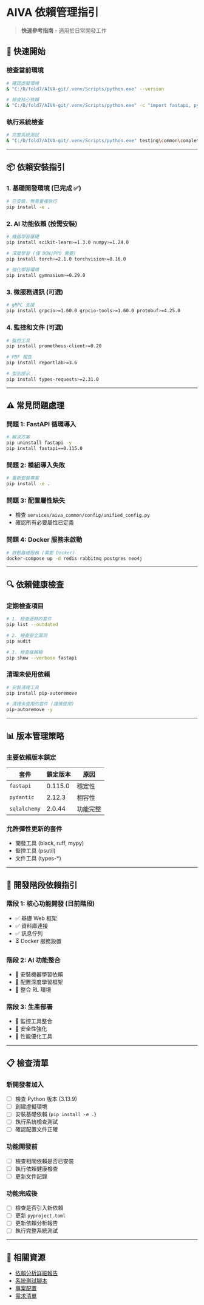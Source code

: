 # AIVA 依賴管理指引

> **快速參考指南** - 適用於日常開發工作

## 🚀 **快速開始**

### **檢查當前環境**
```bash
# 確認虛擬環境
& "C:/D/fold7/AIVA-git/.venv/Scripts/python.exe" --version

# 檢查核心依賴
& "C:/D/fold7/AIVA-git/.venv/Scripts/python.exe" -c "import fastapi, pydantic, redis; print('✅ 核心依賴正常')"
```

### **執行系統檢查**
```bash
# 完整系統測試
& "C:/D/fold7/AIVA-git/.venv/Scripts/python.exe" testing\common\complete_system_check.py
```

---

## 📦 **依賴安裝指引**

### **1. 基礎開發環境** (已完成 ✅)
```bash
# 已安裝，無需重複執行
pip install -e .
```

### **2. AI 功能依賴** (按需安裝)
```bash
# 機器學習基礎
pip install scikit-learn>=1.3.0 numpy>=1.24.0

# 深度學習 (僅 DQN/PPO 需要)
pip install torch>=2.1.0 torchvision>=0.16.0

# 強化學習環境
pip install gymnasium>=0.29.0
```

### **3. 微服務通訊** (可選)
```bash
# gRPC 支援
pip install grpcio>=1.60.0 grpcio-tools>=1.60.0 protobuf>=4.25.0
```

### **4. 監控和文件** (可選)
```bash
# 監控工具
pip install prometheus-client>=0.20

# PDF 報告
pip install reportlab>=3.6

# 型別提示
pip install types-requests>=2.31.0
```

---

## ⚠️ **常見問題處理**

### **問題 1: FastAPI 循環導入**
```bash
# 解決方案
pip uninstall fastapi -y
pip install fastapi==0.115.0
```

### **問題 2: 模組導入失敗**
```bash
# 重新安裝專案
pip install -e .
```

### **問題 3: 配置屬性缺失**
- 檢查 `services/aiva_common/config/unified_config.py`
- 確認所有必要屬性已定義

### **問題 4: Docker 服務未啟動**
```bash
# 啟動基礎服務 (需要 Docker)
docker-compose up -d redis rabbitmq postgres neo4j
```

---

## 🔍 **依賴健康檢查**

### **定期檢查項目**
```bash
# 1. 檢查過時的套件
pip list --outdated

# 2. 檢查安全漏洞
pip audit

# 3. 檢查依賴樹
pip show --verbose fastapi
```

### **清理未使用依賴**
```bash
# 安裝清理工具
pip install pip-autoremove

# 清理未使用的套件 (謹慎使用)
pip-autoremove -y
```

---

## 📊 **版本管理策略**

### **主要依賴版本鎖定**
| 套件 | 鎖定版本 | 原因 |
|------|----------|------|
| `fastapi` | 0.115.0 | 穩定性 |
| `pydantic` | 2.12.3 | 相容性 |
| `sqlalchemy` | 2.0.44 | 功能完整 |

### **允許彈性更新的套件**
- 開發工具 (black, ruff, mypy)
- 監控工具 (psutil)
- 文件工具 (types-*)

---

## 🎯 **開發階段依賴指引**

### **階段 1: 核心功能開發** (目前階段)
- ✅ 基礎 Web 框架
- ✅ 資料庫連接
- ✅ 訊息佇列
- ⏳ Docker 服務設置

### **階段 2: AI 功能整合**
- 🔄 安裝機器學習依賴
- 🔄 配置深度學習框架
- 🔄 整合 RL 環境

### **階段 3: 生產部署**
- 🔄 監控工具整合
- 🔄 安全性強化
- 🔄 性能優化工具

---

## 📋 **檢查清單**

### **新開發者加入**
- [ ] 檢查 Python 版本 (3.13.9)
- [ ] 創建虛擬環境
- [ ] 安裝基礎依賴 (`pip install -e .`)
- [ ] 執行系統檢查測試
- [ ] 確認配置文件正確

### **功能開發前**
- [ ] 檢查相關依賴是否已安裝
- [ ] 執行依賴健康檢查
- [ ] 更新文件記錄

### **功能完成後**
- [ ] 檢查是否引入新依賴
- [ ] 更新 `pyproject.toml`
- [ ] 更新依賴分析報告
- [ ] 執行完整系統測試

---

## 🔗 **相關資源**

- [依賴分析詳細報告](./DEPENDENCY_ANALYSIS_REPORT.md)
- [系統測試腳本](../testing/common/complete_system_check.py)
- [專案配置](../pyproject.toml)
- [需求清單](../requirements.txt)